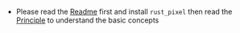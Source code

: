 [Readme]: ../README.md
[Principle]: principle.md

- Please read the [Readme] first and install `rust_pixel` then read the [Principle] to understand the basic concepts




